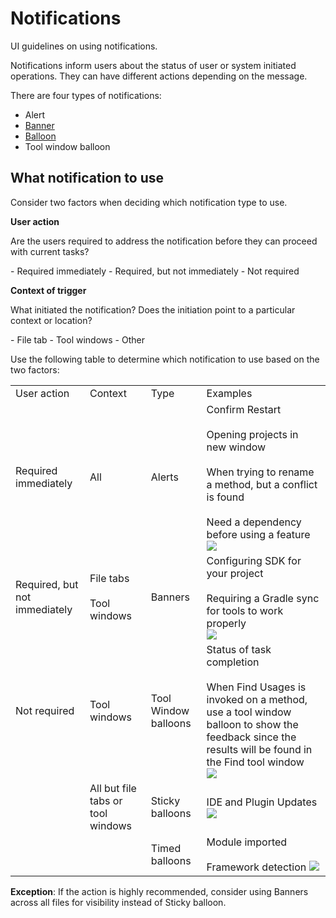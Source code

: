 <!-- Copyright 2000-2024 JetBrains s.r.o. and contributors. Use of this source code is governed by the Apache 2.0 license. -->

# Notifications

<link-summary>UI guidelines on using notifications.</link-summary>

Notifications inform users about the status of user or system initiated operations. They can have different actions depending on the message.

There are four types of notifications:

- Alert
- [Banner](banner.md)
- [Balloon](balloon.md)
- Tool window balloon

## What notification to use

Consider two factors when deciding which notification type to use.

**User action**

<p> Are the users required to address the notification before they can proceed with current tasks?</p>
  - Required immediately
  - Required, but not immediately
  - Not required

**Context of trigger**

<p> What initiated the notification? Does the initiation point to a particular context or location?</p>
  - File tab
  - Tool windows
  - Other

Use the following table to determine which notification to use based on the two factors:

<table>
  <tr><td>User action</td>
  <td>Context</td>
  <td>Type</td>
  <td>Examples</td></tr>
  <tr>
    <td>Required immediately
    </td>
    <td>All
    </td>
    <td>Alerts
    </td>
    <td>
      Confirm Restart<br/><br/>
      Opening projects in new window<br/><br/>
      When trying to rename a method, but a conflict is found<br/><br/>
      Need a dependency before using a feature<br/>
      <img src="alert.png" />
   </td>
  </tr>
  <tr>
    <td>Required, but not immediately</td>
    <td>
      File tabs<br/><br/>
      Tool windows
    </td>
    <td>Banners</td>
    <td>
      Configuring SDK for your project<br/><br/>
      Requiring a Gradle sync for tools to work properly<br/>
      <img src="banner.png" />
    </td>
    </tr>
  <tr>
    <td>Not required</td>
    <td>Tool windows</td>
    <td>Tool Window balloons</td>
    <td>
      Status of task completion<br/><br/>
      When Find Usages is invoked on a method, use a tool window balloon to show the feedback since the results will be found in the Find tool window<br/>
      <img src="toolwindow_balloon.png"  />
    </td>
  </tr>
  <tr>
    <td></td>
    <td>All but file tabs or tool windows</td>
    <td>Sticky balloons</td>
    <td>
      IDE and Plugin Updates
      <img src="sticky_toast.png" />
    </td>
  </tr>
  <tr>
    <td></td>
    <td></td>
    <td>Timed balloons</td>
    <td>
      Module imported<br/><br/>
      Framework detection
      <img src="timed_toast.png" />
    </td>
  </tr>
</table>

**Exception**: If the action is highly recommended, consider using Banners across all files for visibility instead of Sticky balloon.

